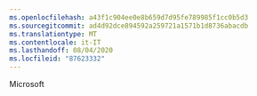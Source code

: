 ```yaml
---
ms.openlocfilehash: a43f1c904ee0e8b659d7d95fe789985f1cc0b5d3
ms.sourcegitcommit: ad4d92dce894592a259721a1571b1d8736abacdb
ms.translationtype: MT
ms.contentlocale: it-IT
ms.lasthandoff: 08/04/2020
ms.locfileid: "87623332"
---
```

 Microsoft 